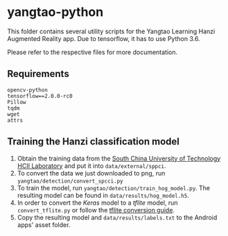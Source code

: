 # yangtao-python

This folder contains several utility scripts for the Yangtao Learning Hanzi Augmented Reality app.
Due to tensorflow, it has to use Python 3.6. 

Please refer to the respective files for more documentation.

## Requirements

    opencv-python
    tensorflow==2.0.0-rc0
    Pillow
    tqdm
    wget
    attrs
    
## Training the Hanzi classification model

1. Obtain the training data from the [South China University of Technology HCII Laboratory](http://www.hcii-lab.net/data/scutspcci/download.html) 
and put it into `data/external/sppci`.
2. To convert the data we just downloaded to png, run `yangtao/detection/convert_spcci.py`
3. To train the model, run `yangtao/detection/train_hog_model.py`. The resulting model can be found
   in `data/results/hog_model.h5`.
4. In order to convert the *Keras* model to a *tflite* model, run `convert_tflite.py` 
   or follow the [tflite conversion guide](https://www.tensorflow.org/lite/convert/python_api). 
5. Copy the resulting model and `data/results/labels.txt` to the Android apps' asset folder.